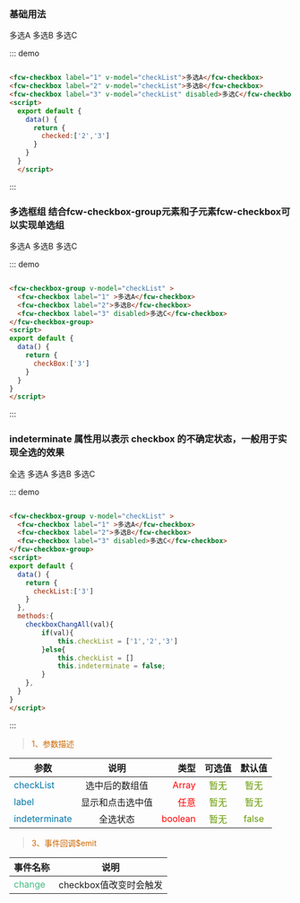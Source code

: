 
### 基础用法

<div class="demo-block">
  <fcw-checkbox label="1" v-model="checked">多选A</fcw-checkbox>
  <fcw-checkbox label="2" v-model="checked">多选B</fcw-checkbox>
  <fcw-checkbox label="3" v-model="checked" disabled>多选C</fcw-checkbox>
  <script>
    export default {
      data() {
        return {
          checked:['2','3'],
          checkList:['3'],
          checkBox:['3'],
          indeterminate:true,
          checkAll:false
        }
      },
      methods:{
        checkboxChangAll(val){
            console.log(val)
            if(val){
                this.checkList = ['1','2','3']
            }else{
                this.checkList = []
                this.indeterminate = false;
            }
        },
        checkChange(val){
          if(val.length !== 3){
            this.checkAll= false
          }else{
            this.checkAll= true
          }
        }
      }
    }
    </script>
</div>

::: demo

```html

<fcw-checkbox label="1" v-model="checkList">多选A</fcw-checkbox>
<fcw-checkbox label="2" v-model="checkList">多选B</fcw-checkbox>
<fcw-checkbox label="3" v-model="checkList" disabled>多选C</fcw-checkbox>
<script>
  export default {
    data() {
      return {
        checked:['2','3']
      }
    }
  }
  </script>

```
:::

### 多选框组 结合fcw-checkbox-group元素和子元素fcw-checkbox可以实现单选组

<div class="demo-block">
  <fcw-checkbox-group v-model="checkBox">
    <fcw-checkbox label="1" >多选A</fcw-checkbox>
    <fcw-checkbox label="2">多选B</fcw-checkbox>
    <fcw-checkbox label="3" disabled>多选C</fcw-checkbox>
  </fcw-checkbox-group>
</div>

::: demo

```html

<fcw-checkbox-group v-model="checkList" >
  <fcw-checkbox label="1" >多选A</fcw-checkbox>
  <fcw-checkbox label="2">多选B</fcw-checkbox>
  <fcw-checkbox label="3" disabled>多选C</fcw-checkbox>
</fcw-checkbox-group>
<script>
export default {
  data() {
    return {
      checkBox:['3']
    }
  }
}
</script>

```
:::

### indeterminate 属性用以表示 checkbox 的不确定状态，一般用于实现全选的效果

<div class="demo-block">
  <fcw-checkbox label="10" @change="checkboxChangAll"  v-model="checkAll" :indeterminate="indeterminate">全选</fcw-checkbox>
  <fcw-checkbox-group v-model="checkList" @change="checkChange">
    <fcw-checkbox label="1">多选A</fcw-checkbox>
    <fcw-checkbox label="2">多选B</fcw-checkbox>
    <fcw-checkbox label="3">多选C</fcw-checkbox>
  </fcw-checkbox-group>
  <script>
    export default {
      data() {
        return {
          checkList:['3'],
          indeterminate:true,
          checkAll:false
        }
      }
    }
    </script>
</div>

::: demo

```html

<fcw-checkbox-group v-model="checkList" >
  <fcw-checkbox label="1" >多选A</fcw-checkbox>
  <fcw-checkbox label="2">多选B</fcw-checkbox>
  <fcw-checkbox label="3" disabled>多选C</fcw-checkbox>
</fcw-checkbox-group>
<script>
export default {
  data() {
    return {
      checkList:['3']
    }
  },
  methods:{
    checkboxChangAll(val){
        if(val){
            this.checkList = ['1','2','3']
        }else{
            this.checkList = []
            this.indeterminate = false;
        }
    },
  }
}
</script>

```
:::


> <font color=#CD6600>1、参数描述</font>

参数|说明|类型|可选值|默认值
---|:--:|---:|:--:|:--:|
<font color=#0077AA>checkList</font> | 选中后的数组值 | <font color=red>Array</font> | <font color=#669900>暂无</font> | <font color=#669900> 暂无 </font>
<font color=#0077AA>label</font> | 显示和点击选中值 | <font color=red> 任意 </font> |  <font color=#669900>暂无</font>  | <font color=#669900>暂无</font>
<font color=#0077AA>indeterminate</font> | 全选状态 | <font color=red> boolean </font> |  <font color=#669900>暂无</font>  | <font color=#669900>false</font>


> <font color=#CD6600>3、事件回调$emit</font>

事件名称|说明 |
-----|:--:|
<font color=#42b983>change</font> | checkbox值改变时会触发 
